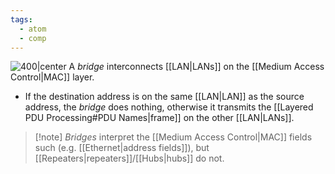 ```yaml
---
tags:
  - atom
  - comp
---
```

![400|center](bridges.excalidraw)
A *bridge* interconnects [[LAN|LANs]] on the [[Medium Access Control|MAC]] layer.
- If the destination address is on the same [[LAN|LAN]] as the source address, the *bridge* does nothing, otherwise it transmits the [[Layered PDU Processing#PDU Names|frame]] on the other [[LAN|LANs]].

> [!note] *Bridges* interpret the [[Medium Access Control|MAC]] fields such (e.g. [[Ethernet|address fields]]), but [[Repeaters|repeaters]]/[[Hubs|hubs]] do not.